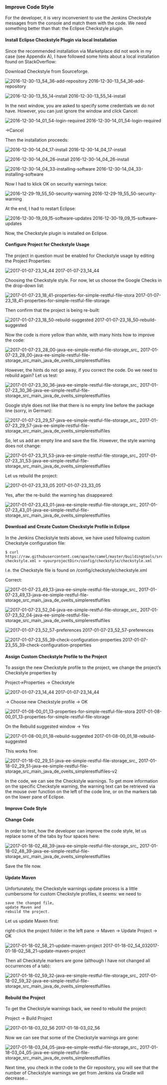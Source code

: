 ### Improve Code Style

For the developer, it is very inconvenient to use the Jenkins Checkstyle messages from the console and match them with the code. We need something better than that: the Eclipse Checkstyle plugin.

#### Install Eclipse Checkstyle Plugin via local Installation

Since the recommended installation via Marketplace did not work in my case (see Appendix A), I have followed some hints about a local installation found on StackOverflow:

Download Checkstyle from Sourceforge.

![2016-12-30-13_54_36-add-repository](https://user-images.githubusercontent.com/558905/38052789-4f8bbc42-32a0-11e8-9bad-9110e449e29a.png)
2016-12-30-13_54_36-add-repository


![2016-12-30-13_55_14-install](https://user-images.githubusercontent.com/558905/38052790-4f9d8454-32a0-11e8-8910-698fdf9bd277.png)
2016-12-30-13_55_14-install

In the next window, you are asked to specify some credentials we do not have. However, you can just ignore the window and click Cancel:

![2016-12-30-14_01_54-login-required](https://user-images.githubusercontent.com/558905/38052791-4fac44d0-32a0-11e8-8e23-a4b4cf7fdf66.png)
2016-12-30-14_01_54-login-required

->Cancel

Then the installation proceeds:

![2016-12-30-14_04_17-install](https://user-images.githubusercontent.com/558905/38052793-4fd2c7cc-32a0-11e8-9674-9c34e783c03c.png)
2016-12-30-14_04_17-install

![2016-12-30-14_04_26-install](https://user-images.githubusercontent.com/558905/38052794-4fe32356-32a0-11e8-92b7-29124bee1382.png)
2016-12-30-14_04_26-install

![2016-12-30-14_04_33-installing-software](https://user-images.githubusercontent.com/558905/38052795-4fef3ac4-32a0-11e8-899e-7db8d964ff25.png)
2016-12-30-14_04_33-installing-software

Now I had to klick OK on security warnings twice:

![2016-12-29-19_55_50-security-warning](https://user-images.githubusercontent.com/558905/38052788-4f7c8c18-32a0-11e8-9654-5dfddb268cd5.png)
2016-12-29-19_55_50-security-warning

At the end, I had to restart Eclipse:

![2016-12-30-19_09_15-software-updates](https://user-images.githubusercontent.com/558905/38052796-4ffb4896-32a0-11e8-95c2-758302d54a9d.png)
2016-12-30-19_09_15-software-updates

Now, the Checkstyle plugin is installed on Eclipse.

#### Configure Project for Checkstyle Usage

The project in question must be enabled for Checkstyle usage by editing the Project Properties:


![2017-01-07-23_14_44](https://user-images.githubusercontent.com/558905/38052797-500728be-32a0-11e8-814c-cfe955cdeb73.png)
2017-01-07-23_14_44

Choosing the Checkstyle style. For now, let us choose the Google Checks in the drop-down list:

![2017-01-07-23_18_41-properties-for-simple-restful-file-stora](https://user-images.githubusercontent.com/558905/38052798-503a982a-32a0-11e8-8127-68c58d309b76.png)
2017-01-07-23_18_41-properties-for-simple-restful-file-storage

Then confirm that the project is being re-built:

![2017-01-07-23_18_50-rebuild-suggested](https://user-images.githubusercontent.com/558905/38052800-50494154-32a0-11e8-86e1-efc7a35f590c.png)
2017-01-07-23_18_50-rebuild-suggested

Now the code is more yellow than white, with many hints how to improve the code:

![2017-01-07-23_28_00-java-ee-simple-restful-file-storage_src_](https://user-images.githubusercontent.com/558905/38052802-505730ca-32a0-11e8-9599-06ba1cf8cd17.png)
2017-01-07-23_28_00-java-ee-simple-restful-file-storage_src_main_java_de_oveits_simplerestfulfiles

However, the hints do not go away, if you correct the code. Do we need to rebuild again? Let us test:

![2017-01-07-23_30_36-java-ee-simple-restful-file-storage_src_](https://user-images.githubusercontent.com/558905/38052804-5072a0a8-32a0-11e8-908f-4f2679097a8e.png)
2017-01-07-23_30_36-java-ee-simple-restful-file-storage_src_main_java_de_oveits_simplerestfulfiles

Google style does not like that there is no empty line before the package line (sorry, in German):

![2017-01-07-23_29_57-java-ee-simple-restful-file-storage_src_](https://user-images.githubusercontent.com/558905/38052803-5064e08a-32a0-11e8-83ea-b9bfbc0aaf60.png)
2017-01-07-23_29_57-java-ee-simple-restful-file-storage_src_main_java_de_oveits_simplerestfulfiles

So, let us add an empty line and save the file. However, the style warning does not change:

![2017-01-07-23_31_53-java-ee-simple-restful-file-storage_src_](https://user-images.githubusercontent.com/558905/38052805-50853ce0-32a0-11e8-83b9-cf2d8685f9d8.png)
2017-01-07-23_31_53-java-ee-simple-restful-file-storage_src_main_java_de_oveits_simplerestfulfiles

Let us rebuild the project:

![2017-01-07-23_33_05](https://user-images.githubusercontent.com/558905/38052807-5106da5c-32a0-11e8-9a48-ed9cb1572d20.png)
2017-01-07-23_33_05

Yes, after the re-build: the warning has disappeared:

![2017-01-07-23_43_01-java-ee-simple-restful-file-storage_src_](https://user-images.githubusercontent.com/558905/38052808-51633a22-32a0-11e8-8023-ec37782b4d13.png)
2017-01-07-23_43_01-java-ee-simple-restful-file-storage_src_main_java_de_oveits_simplerestfulfiles

#### Download and Create Custom Checkstyle Profile in Eclipse

In the Jenkins Checkstyle tests above, we have used following custom Checkstyle configuration file:

```
$ curl https://raw.githubusercontent.com/apache/camel/master/buildingtools/src/main/resources/camel-checkstyle.xml > <yourprojectDir>/config/checkstyle/checkstyle.xml
```

I.e. the Checkstyle file is found on <yourprojectDir>/config/checkstyle/checkstyle.xml

Correct:

![2017-01-07-23_49_13-java-ee-simple-restful-file-storage_src_](https://user-images.githubusercontent.com/558905/38052809-51760bb6-32a0-11e8-8155-8f94490cb310.png)
2017-01-07-23_49_13-java-ee-simple-restful-file-storage_src_main_java_de_oveits_simplerestfulfiles


![2017-01-07-23_52_04-java-ee-simple-restful-file-storage_src_](https://user-images.githubusercontent.com/558905/38052810-5185c042-32a0-11e8-8ecc-89c207677293.png)
2017-01-07-23_52_04-java-ee-simple-restful-file-storage_src_main_java_de_oveits_simplerestfulfiles

![2017-01-07-23_52_57-preferences](https://user-images.githubusercontent.com/558905/38052811-51989546-32a0-11e8-88ba-df37e04c90fe.png)
2017-01-07-23_52_57-preferences

![2017-01-07-23_55_39-check-configuration-properties](https://user-images.githubusercontent.com/558905/38052812-51ab0186-32a0-11e8-8e8e-9120973dd5ea.png)
2017-01-07-23_55_39-check-configuration-properties


#### Assign Custom Checkstyle Profile to the Project

To assign the new Checkstyle profile to the project, we change the project’s Checkstyle properties by

Project->Properties -> Checkstyle

![2017-01-07-23_14_44](https://user-images.githubusercontent.com/558905/38052797-500728be-32a0-11e8-814c-cfe955cdeb73.png)
2017-01-07-23_14_44

-> Choose new Checkstyle profile -> OK


![2017-01-08-00_01_13-properties-for-simple-restful-file-stora](https://user-images.githubusercontent.com/558905/38052813-51bfc4b8-32a0-11e8-9cda-d74dc61995c2.png)
2017-01-08-00_01_13-properties-for-simple-restful-file-storage

On the Rebuild suggested window -> Yes


![2017-01-08-00_01_18-rebuild-suggested](https://user-images.githubusercontent.com/558905/38052814-51cdd8d2-32a0-11e8-9906-efc2a151fa4e.png)
2017-01-08-00_01_18-rebuild-suggested

This works fine:

![2017-01-18-02_29_51-java-ee-simple-restful-file-storage_src_](https://user-images.githubusercontent.com/558905/38052815-51dce426-32a0-11e8-831e-d69cee8c56f4.png)
2017-01-18-02_29_51-java-ee-simple-restful-file-storage_src_main_java_de_oveits_simplerestfulfiles-v2

In the code, we can see the Checkstyle warnings. To get more information on the specific Checkstyle warning, the warning text can be retrieved via the mouse over function on the left of the code line, or on the markers tab on the lower pane of Eclipse.

#### Improve Code Style

#### Change Code

In order to test, how the developer can improve the code style, let us replace some of the tabs by four spaces here:


![2017-01-18-02_48_39-java-ee-simple-restful-file-storage_src_](https://user-images.githubusercontent.com/558905/38052816-51eb3cec-32a0-11e8-8ba3-a900205c32f4.png)
2017-01-18-02_48_39-java-ee-simple-restful-file-storage_src_main_java_de_oveits_simplerestfulfiles

Save the file now.

#### Update Maven

Unfortunately, the Checkstyle warnings update process is a little cumbersome for custom Checkstyle profiles, it seems: we need to

    save the changed file,
    update Maven and
    rebuild the project.

Let us update Maven first:

right-click the project folder in the left pane -> Maven -> Update Project -> OK

![2017-01-18-02_58_21-update-maven-project](https://user-images.githubusercontent.com/558905/38052818-52145aaa-32a0-11e8-88d6-679ba5e72d14.png)
2017-01-18-02_54_032017-01-18-02_58_21-update-maven-project

Then all Checkstyle markers are gone (although I have not changed all occurrences of a tab):


![2017-01-18-02_59_32-java-ee-simple-restful-file-storage_src_](https://user-images.githubusercontent.com/558905/38052819-52211664-32a0-11e8-8a56-c45571506b8c.png)
2017-01-18-02_59_32-java-ee-simple-restful-file-storage_src_main_java_de_oveits_simplerestfulfiles

#### Rebuild the Project

To get the Checkstyle warnings back, we need to rebuild the project:

Project -> Build Project


![2017-01-18-03_02_56](https://user-images.githubusercontent.com/558905/38052820-522e174c-32a0-11e8-9c99-7ac0b68abba9.png)
2017-01-18-03_02_56

Now we can see that some of the Checkstyle warnings are gone:

![2017-01-18-03_04_05-java-ee-simple-restful-file-storage_src_](https://user-images.githubusercontent.com/558905/38052821-523b1b5e-32a0-11e8-8887-921ae9a215dd.png)
2017-01-18-03_04_05-java-ee-simple-restful-file-storage_src_main_java_de_oveits_simplerestfulfiles

Next time, you check in the code to the Gir repository, you will see that the number of Checkstyle warnings we get from Jenkins via Gradle will decrease…

